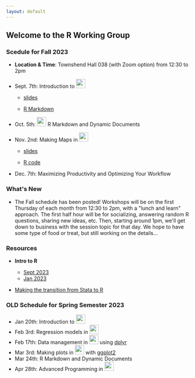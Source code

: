 ```yaml
---
layout: default
---
```


## Welcome to the R Working Group

### **Scedule for Fall 2023**

* **Location & Time**: Townshend Hall 038 (with Zoom option) from 12:30 to 2pm

* Sept. 7th: Introduction to <img src="https://www.r-project.org/logo/Rlogo.png" width="25">

  + [slides](intro_r/2023_09/intro_r.html)

  + [R Markdown](intro_r/2023_09/intro_r.Rmd)

* Oct. 5th: <img src="https://pkgs.rstudio.com/rmarkdown/reference/figures/logo.png" width="25"> R Markdown and Dynamic Documents
  
* Nov. 2nd: Making Maps in <img src="https://www.r-project.org/logo/Rlogo.png" width="25">

  + [slides](<maps/2023_11/R%20Working%20Group%20Maps%2022-2-2023.pptx>)

  + [R code](<maps/2023_11/R%20spatial%20map%20basics%2011-2-2023.R>)

* Dec. 7th: Maximizing Productivity and Optimizing Your Workflow


### **What's New**

* The Fall schedule has been posted!  Workshops will be on the first Thursday of each month
  from 12:30 to 2pm, with a "lunch and learn" approach.  The first half hour will be for
  socializing, answering random R questions, sharing new ideas, etc.  Then, starting around 1pm,
  we'll get down to business with the session topic for that day.  We hope to have some type
  of food or treat, but still working on the details...

### **Resources**

* **Intro to R**

  + [Sept 2023](intro_r/2023_09/intro_r.html)
  + [Jan 2023](intro_r/2023_01/intro_r.html)

* [Making the transition from Stata to R](transition2R/transition2R.html)


### **OLD Schedule for Spring Semester 2023**


* Jan 20th: Introduction to <img src="https://www.r-project.org/logo/Rlogo.png" width="25">
* Feb 3rd: Regression models in <img src="https://www.r-project.org/logo/Rlogo.png" width="25">
* Feb 17th: Data management in <img src="https://www.r-project.org/logo/Rlogo.png" width="25"> using [dplyr](https://dplyr.tidyverse.org/)
* Mar 3rd: Making plots in <img src="https://www.r-project.org/logo/Rlogo.png" width="25"> with [ggplot2](https://ggplot2.tidyverse.org/)
* Mar 24th: R Markdown and Dynamic Documents
* Apr 28th: Advanced Programming in <img src="https://www.r-project.org/logo/Rlogo.png" width="25">
